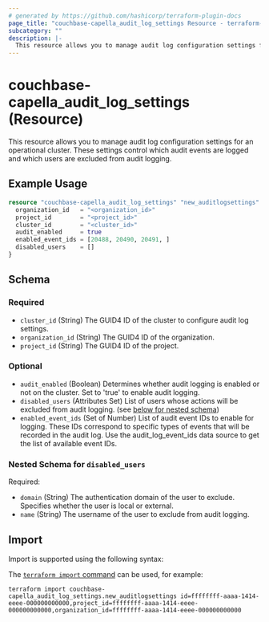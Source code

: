 ```yaml
---
# generated by https://github.com/hashicorp/terraform-plugin-docs
page_title: "couchbase-capella_audit_log_settings Resource - terraform-provider-couchbase-capella"
subcategory: ""
description: |-
  This resource allows you to manage audit log configuration settings for an operational cluster. These settings control which audit events are logged and which users are excluded from audit logging.
---
```


# couchbase-capella_audit_log_settings (Resource)

This resource allows you to manage audit log configuration settings for an operational cluster. These settings control which audit events are logged and which users are excluded from audit logging.

## Example Usage

```terraform
resource "couchbase-capella_audit_log_settings" "new_auditlogsettings" {
  organization_id   = "<organization_id>"
  project_id        = "<project_id>"
  cluster_id        = "<cluster_id>"
  audit_enabled     = true
  enabled_event_ids = [20488, 20490, 20491, ]
  disabled_users    = []
}
```

<!-- schema generated by tfplugindocs -->
## Schema

### Required

- `cluster_id` (String) The GUID4 ID of the cluster to configure audit log settings.
- `organization_id` (String) The GUID4 ID of the organization.
- `project_id` (String) The GUID4 ID of the project.

### Optional

- `audit_enabled` (Boolean) Determines whether audit logging is enabled or not on the cluster. Set to 'true' to enable audit logging.
- `disabled_users` (Attributes Set) List of users whose actions will be excluded from audit logging. (see [below for nested schema](#nestedatt--disabled_users))
- `enabled_event_ids` (Set of Number) List of audit event IDs to enable for logging. These IDs correspond to specific types of events that will be recorded in the audit log. Use the audit_log_event_ids data source to get the list of available event IDs.

<a id="nestedatt--disabled_users"></a>
### Nested Schema for `disabled_users`

Required:

- `domain` (String) The authentication domain of the user to exclude. Specifies whether the user is local or external.
- `name` (String) The username of the user to exclude from audit logging.

## Import

Import is supported using the following syntax:

The [`terraform import` command](https://developer.hashicorp.com/terraform/cli/commands/import) can be used, for example:

```shell
terraform import couchbase-capella_audit_log_settings.new_auditlogsettings id=ffffffff-aaaa-1414-eeee-000000000000,project_id=ffffffff-aaaa-1414-eeee-000000000000,organization_id=ffffffff-aaaa-1414-eeee-000000000000
```
